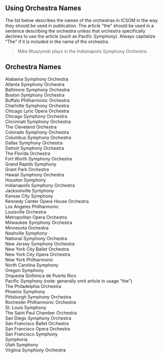 ## Using Orchestra Names

The list below describes the names of the orchestras in ICSOM in the way they should be used in publication. The article "the" should be used in a sentence describing the orchestra unless that orchestra specifically declines to use the article (such as Pacific Symphony). Always capitalize "The" if it is included in the name of the orchestra.

> Mike Muszynski plays in the Indianapolis Symphony Orchestra.

## Orchestra Names

Alabama Symphony Orchestra\
Atlanta Symphony Orchestra\
Baltimore Symphony Orchestra\
Boston Symphony Orchestra\
Buffalo Philharmonic Orchestra\
Charlotte Symphony Orchestra\
Chicago Lyric Opera Orchestra\
Chicago Symphony Orchestra\
Cincinnati Symphony Orchestra\
The Cleveland Orchestra\
Colorado Symphony Orchestra\
Columbus Symphony Orchestra\
Dallas Symphony Orchestra\
Detroit Symphony Orchestra\
The Florida Orchestra\
Fort Worth Symphony Orchestra\
Grand Rapids Symphony\
Grant Park Orchestra\
Hawaii Symphony Orchestra\
Houston Symphony\
Indianapolis Symphony Orchestra\
Jacksonville Symphony\
Kansas City Symphony\
Kennedy Center Opera House Orchestra\
Los Angeles Philharmonic\
Louisville Orchestra\
Metropolitan Opera Orchestra\
Milwaukee Symphony Orchestra\
Minnesota Orchestra\
Nashville Symphony\
National Symphony Orchestra\
New Jersey Symphony Orchestra\
New York City Ballet Orchestra\
New York City Opera Orchestra\
New York Philharmonic\
North Carolina Symphony\
Oregon Symphony\
Orquesta Sinfónica de Puerto Rico\
Pacific Symphony (note: generally omit article in usage "the")\
The Philadelphia Orchestra\
Phoenix Symphony\
Pittsburgh Symphony Orchestra\
Rochester Philharmonic Orchestra\
St. Louis Symphony\
The Saint Paul Chamber Orchestra\
San Diego Symphony Orchestra\
San Francisco Ballet Orchestra\
San Francisco Opera Orchestra\
San Francisco Symphony\
Symphoria\
Utah Symphony\
Virginia Symphony Orchestra
